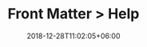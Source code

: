 ---
title: "Front Matter > Help"
date: 2018-12-28T11:02:05+06:00
icon: "ti-info-alt"
type: "pages"
weight: 1
---